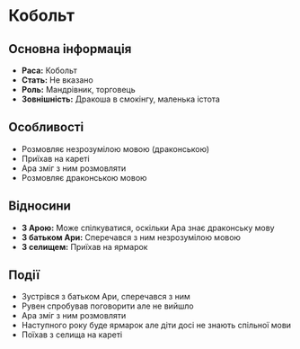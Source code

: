 # Кобольт

## Основна інформація
- **Раса:** Кобольт
- **Стать:** Не вказано
- **Роль:** Мандрівник, торговець
- **Зовнішність:** Дракоша в смокінгу, маленька істота

## Особливості
- Розмовляє незрозумілою мовою (драконською)
- Приїхав на кареті
- Ара зміг з ним розмовляти
- Розмовляє драконською мовою

## Відносини
- **З Арою:** Може спілкуватися, оскільки Ара знає драконську мову
- **З батьком Ари:** Сперечався з ним незрозумілою мовою
- **З селищем:** Приїхав на ярмарок

## Події
- Зустрівся з батьком Ари, сперечався з ним
- Рувен спробував поговорити але не вийшло
- Ара зміг з ним розмовляти
- Наступного року буде ярмарок але діти досі не знають спільної мови
- Поїхав з селища на кареті
